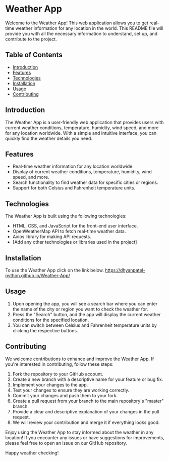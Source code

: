 # Weather App

Welcome to the Weather App! This web application allows you to get real-time weather information for any location in the world. This README file will provide you with all the necessary information to understand, set up, and contribute to the project.

## Table of Contents

- [Introduction](#introduction)
- [Features](#features)
- [Technologies](#technologies)
- [Installation](#installation)
- [Usage](#usage)
- [Contributing](#contributing)

## Introduction

The Weather App is a user-friendly web application that provides users with current weather conditions, temperature, humidity, wind speed, and more for any location worldwide. With a simple and intuitive interface, you can quickly find the weather details you need.

## Features

- Real-time weather information for any location worldwide.
- Display of current weather conditions, temperature, humidity, wind speed, and more.
- Search functionality to find weather data for specific cities or regions.
- Support for both Celsius and Fahrenheit temperature units.

## Technologies

The Weather App is built using the following technologies:

- HTML, CSS, and JavaScript for the front-end user interface.
- OpenWeatherMap API to fetch real-time weather data.
- Axios library for making API requests.
- [Add any other technologies or libraries used in the project]

## Installation

To use the Weather App click on the link below.
https://dhyanpatel-python.github.io/Weather-App/

## Usage

1. Upon opening the app, you will see a search bar where you can enter the name of the city or region you want to check the weather for.
2. Press the "Search" button, and the app will display the current weather conditions for the specified location.
3. You can switch between Celsius and Fahrenheit temperature units by clicking the respective buttons.

## Contributing

We welcome contributions to enhance and improve the Weather App. If you're interested in contributing, follow these steps:

1. Fork the repository to your GitHub account.
2. Create a new branch with a descriptive name for your feature or bug fix.
3. Implement your changes to the app.
4. Test your changes to ensure they are working correctly.
5. Commit your changes and push them to your fork.
6. Create a pull request from your branch to the main repository's "master" branch.
7. Provide a clear and descriptive explanation of your changes in the pull request.
8. We will review your contribution and merge it if everything looks good.

Enjoy using the Weather App to stay informed about the weather in any location! If you encounter any issues or have suggestions for improvements, please feel free to open an issue on our GitHub repository.

Happy weather checking!
